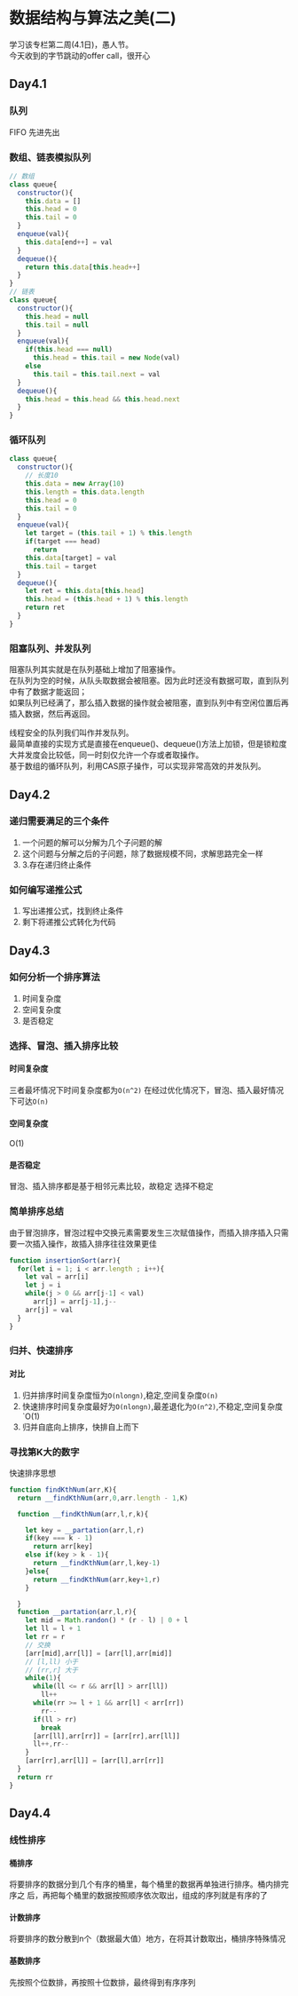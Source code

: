 
# 数据结构与算法之美(二)

学习该专栏第二周(4.1日)，愚人节。  
今天收到的字节跳动的offer call，很开心

## Day4.1

### 队列

FIFO 先进先出

### 数组、链表模拟队列

````js
// 数组
class queue{
  constructor(){
    this.data = []
    this.head = 0
    this.tail = 0
  }
  enqueue(val){
    this.data[end++] = val
  }
  dequeue(){
    return this.data[this.head++]
  }
}
// 链表
class queue{
  constructor(){
    this.head = null
    this.tail = null
  }
  enqueue(val){
    if(this.head === null)
      this.head = this.tail = new Node(val)
    else
      this.tail = this.tail.next = val
  }
  dequeue(){
    this.head = this.head && this.head.next
  }
}

````

### 循环队列

````js
class queue{
  constructor(){
    // 长度10
    this.data = new Array(10)
    this.length = this.data.length
    this.head = 0
    this.tail = 0
  }
  enqueue(val){
    let target = (this.tail + 1) % this.length
    if(target === head)
      return
    this.data[target] = val
    this.tail = target
  }
  dequeue(){
    let ret = this.data[this.head]
    this.head = (this.head + 1) % this.length
    return ret
  }
}

````

### 阻塞队列、并发队列

阻塞队列其实就是在队列基础上增加了阻塞操作。  
在队列为空的时候，从队头取数据会被阻塞。因为此时还没有数据可取，直到队列中有了数据才能返回；  
如果队列已经满了，那么插入数据的操作就会被阻塞，直到队列中有空闲位置后再插入数据，然后再返回。

线程安全的队列我们叫作并发队列。  
最简单直接的实现方式是直接在enqueue()、dequeue()方法上加锁，但是锁粒度大并发度会比较低，同一时刻仅允许一个存或者取操作。  
基于数组的循环队列，利用CAS原子操作，可以实现非常高效的并发队列。

## Day4.2

### 递归需要满足的三个条件

1. 一个问题的解可以分解为几个子问题的解
2. 这个问题与分解之后的子问题，除了数据规模不同，求解思路完全一样
3. 3.存在递归终止条件

### 如何编写递推公式

1. 写出递推公式，找到终止条件
2. 剩下将递推公式转化为代码

## Day4.3

### 如何分析一个排序算法

1. 时间复杂度
2. 空间复杂度
3. 是否稳定

### 选择、冒泡、插入排序比较

#### 时间复杂度

三者最坏情况下时间复杂度都为`O(n^2)`
在经过优化情况下，冒泡、插入最好情况下可达`O(n)`

#### 空间复杂度

O(1)

#### 是否稳定

冒泡、插入排序都是基于相邻元素比较，故稳定
选择不稳定

### 简单排序总结

由于冒泡排序，冒泡过程中交换元素需要发生三次赋值操作，而插入排序插入只需要一次插入操作，故插入排序往往效果更佳

````js
function insertionSort(arr){
  for(let i = 1; i < arr.length ; i++){
    let val = arr[i]
    let j = i
    while(j > 0 && arr[j-1] < val)
      arr[j] = arr[j-1],j--
    arr[j] = val
  }
}
````

### 归并、快速排序

#### 对比

1. 归并排序时间复杂度恒为`O(nlongn)`,稳定,空间复杂度`O(n)`
2. 快速排序时间复杂度最好为`O(nlongn)`,最差退化为`O(n^2)`,不稳定,空间复杂度`O(1)
3. 归并自底向上排序，快排自上而下

### 寻找第K大的数字

快速排序思想

````js
function findKthNum(arr,K){
  return __findKthNum(arr,0,arr.length - 1,K)

  function __findKthNum(arr,l,r,k){

    let key = __partation(arr,l,r)
    if(key === k - 1)
      return arr[key]
    else if(key > k - 1){
      return __findKthNum(arr,l,key-1)
    }else{
      return __findKthNum(arr,key+1,r)
    }

  }
  function __partation(arr,l,r){
    let mid = Math.randon() * (r - l) | 0 + l
    let ll = l + 1
    let rr = r
    // 交换
    [arr[mid],arr[l]] = [arr[l],arr[mid]]
    // [l,ll) 小于
    // (rr,r] 大于
    while(1){
      while(ll <= r && arr[l] > arr[ll])
        ll++
      while(rr >= l + 1 && arr[l] < arr[rr])
        rr--
      if(ll > rr)
        break
      [arr[ll],arr[rr]] = [arr[rr],arr[ll]]
      ll++,rr--
    }
    [arr[rr],arr[l]] = [arr[l],arr[rr]]
  }
  return rr
}

````

## Day4.4

### 线性排序

#### 桶排序

将要排序的数据分到几个有序的桶里，每个桶里的数据再单独进行排序。桶内排完序之
后，再把每个桶里的数据按照顺序依次取出，组成的序列就是有序的了

#### 计数排序

将要排序的数分散到n个（数据最大值）地方，在将其计数取出，桶排序特殊情况

#### 基数排序

先按照个位数排，再按照十位数排，最终得到有序序列
